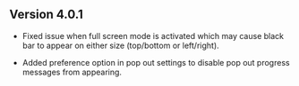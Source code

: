## Version 4.0.1

* Fixed issue when full screen mode is activated which may cause black bar to appear on either size (top/bottom or left/right).

* Added preference option in pop out settings to disable pop out progress messages from appearing.